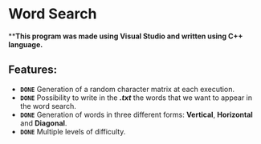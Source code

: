 # Word Search

****This program was made using Visual Studio and written using C++ language.**


## Features:

- **`DONE`** Generation of a random character matrix at each execution.
- **`DONE`** Possibility to write in the ***.txt*** the words that we want to appear in the word search.
- **`DONE`** Generation of words in three different forms: **Vertical**, **Horizontal** and **Diagonal**.
- **`DONE`** Multiple levels of difficulty.
